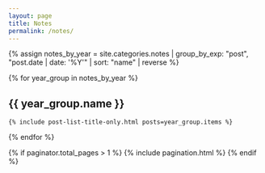 ```yaml
---
layout: page
title: Notes
permalink: /notes/
---
```


<div class="notes">
  {% assign notes_by_year = site.categories.notes | group_by_exp: "post", "post.date | date: '%Y'" | sort: "name" | reverse %}
  
  {% for year_group in notes_by_year %}
  <div class="notes-year">
    <h2>{{ year_group.name }}</h2>
    
    {% include post-list-title-only.html posts=year_group.items %}
  </div>
  {% endfor %}
  
  {% if paginator.total_pages > 1 %}
    {% include pagination.html %}
  {% endif %}
</div>
